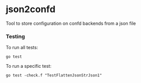 # json2confd
Tool to store configuration on confd backends from a json file


### Testing
To run all tests:
```
go test
```
To run a specific test:
```
go test -check.f "TestFlattenJsonStrJson1"
```

